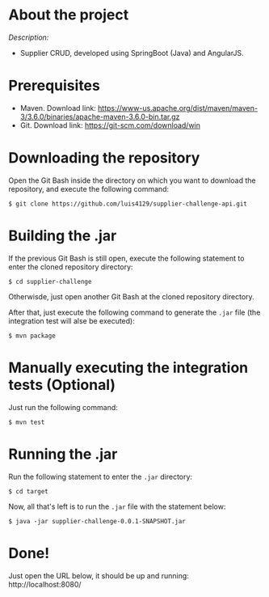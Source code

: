 # About the project

*Description:*

- Supplier CRUD, developed using SpringBoot (Java) and AngularJS.

# Prerequisites

- Maven. Download link: https://www-us.apache.org/dist/maven/maven-3/3.6.0/binaries/apache-maven-3.6.0-bin.tar.gz
- Git. Download link: https://git-scm.com/download/win

# Downloading the repository

Open the Git Bash inside the directory on which you want to download the repository, and execute the following command:
```
$ git clone https://github.com/luis4129/supplier-challenge-api.git
```

# Building the .jar

If the previous Git Bash is still open, execute the following statement to enter the cloned repository directory:

```
$ cd supplier-challenge
```

Otherwisde, just open another Git Bash at the cloned repository directory.

After that, just execute the following command to generate the `.jar` file (the integration test will alse be executed):

```
$ mvn package
```

# Manually executing the integration tests (Optional)

Just run the following command:
```
$ mvn test
```

# Running the .jar

Run the following statement to enter the `.jar` directory:

```
$ cd target
```

Now, all that's left is to run the `.jar` file with the statement below:

```
$ java -jar supplier-challenge-0.0.1-SNAPSHOT.jar
```

# Done!
Just open the URL below, it should be up and running:
http://localhost:8080/

